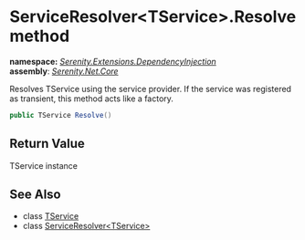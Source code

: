 # ServiceResolver&lt;TService&gt;.Resolve method
**namespace:** *[Serenity.Extensions.DependencyInjection](../../README.md#serenity.extensions.dependencyinjection-namespace)*   **assembly**: *[Serenity.Net.Core](../../README.md)*

Resolves TService using the service provider. If the service was registered as transient, this method acts like a factory.

```csharp
public TService Resolve()
```

## Return Value

TService instance

## See Also

* class [TService](../Serenity.Net.Core/../ServiceResolver-1.TService.md)
* class [ServiceResolver&lt;TService&gt;](../ServiceResolver-1.md)